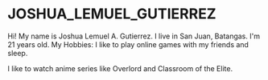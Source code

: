 # JOSHUA_LEMUEL_GUTIERREZ
Hi! My name is Joshua Lemuel A. Gutierrez. I live in San Juan, Batangas. I'm 21 years old.
My Hobbies:
I like to play online games with my friends and sleep.

I like to watch anime series like Overlord and Classroom of the Elite.
